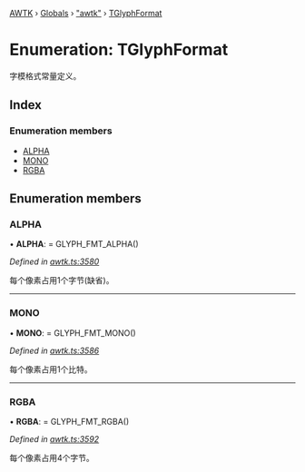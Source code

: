 [AWTK](../README.md) › [Globals](../globals.md) › ["awtk"](../modules/_awtk_.md) › [TGlyphFormat](_awtk_.tglyphformat.md)

# Enumeration: TGlyphFormat

字模格式常量定义。

## Index

### Enumeration members

* [ALPHA](_awtk_.tglyphformat.md#alpha)
* [MONO](_awtk_.tglyphformat.md#mono)
* [RGBA](_awtk_.tglyphformat.md#rgba)

## Enumeration members

###  ALPHA

• **ALPHA**: =  GLYPH_FMT_ALPHA()

*Defined in [awtk.ts:3580](https://github.com/zlgopen/awtk-binding/blob/d723364/tools/code_gen/js/output/awtk.ts#L3580)*

每个像素占用1个字节(缺省)。

___

###  MONO

• **MONO**: =  GLYPH_FMT_MONO()

*Defined in [awtk.ts:3586](https://github.com/zlgopen/awtk-binding/blob/d723364/tools/code_gen/js/output/awtk.ts#L3586)*

每个像素占用1个比特。

___

###  RGBA

• **RGBA**: =  GLYPH_FMT_RGBA()

*Defined in [awtk.ts:3592](https://github.com/zlgopen/awtk-binding/blob/d723364/tools/code_gen/js/output/awtk.ts#L3592)*

每个像素占用4个字节。
